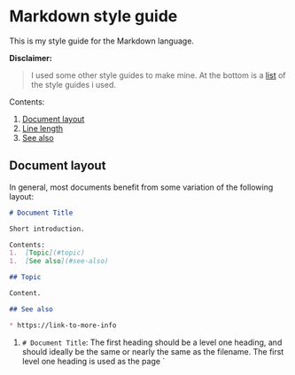 # Markdown style guide

This is my style guide for the Markdown language.

**Disclaimer:**
> I used some other style guides to make mine.
> At the bottom is a [list](#see-also) of the style guides i used.

Contents:
1.  [Document layout](#document-layout)
1.  [Line length](#line-length)
1.  [See also](#see-also)

## Document layout

In general, most documents benefit from some variation of the following layout:

```Markdown
# Document Title

Short introduction.

Contents:
1.  [Topic](#topic)
1.  [See also](#see-also)

## Topic

Content.

## See also

* https://link-to-more-info
```

1.  `# Document Title`: The first heading should be a level one heading, and
    should ideally be the same or nearly the same as the filename. The first
    level one heading is used as the page `<title>

1.  `Short introduction.` 1-3 sentences providing a high-level overview of the
    topic. Imagine yourself as a complete newbie, who landed on your "Extending
    Foo" doc and needs to know the most basic assumptions you take for granted.
    "What is Foo? Why would I extend it?"

1.  `Content:`: Put a list of links to each topic after the short introduction.

1.  `## Topic`: The rest of your headings should start from level 2.

1.  `## See also`: Put miscellaneous links at the bottom for the user who wants
    to know more or didn't find what she needed.

## Line length

Try to use lines of code between 80 and 120 characters long. This amount of text
is easy to fit in most monitors with a decent font size.

## See also

* https://github.com/google/styleguide/blob/gh-pages/docguide/style.md
